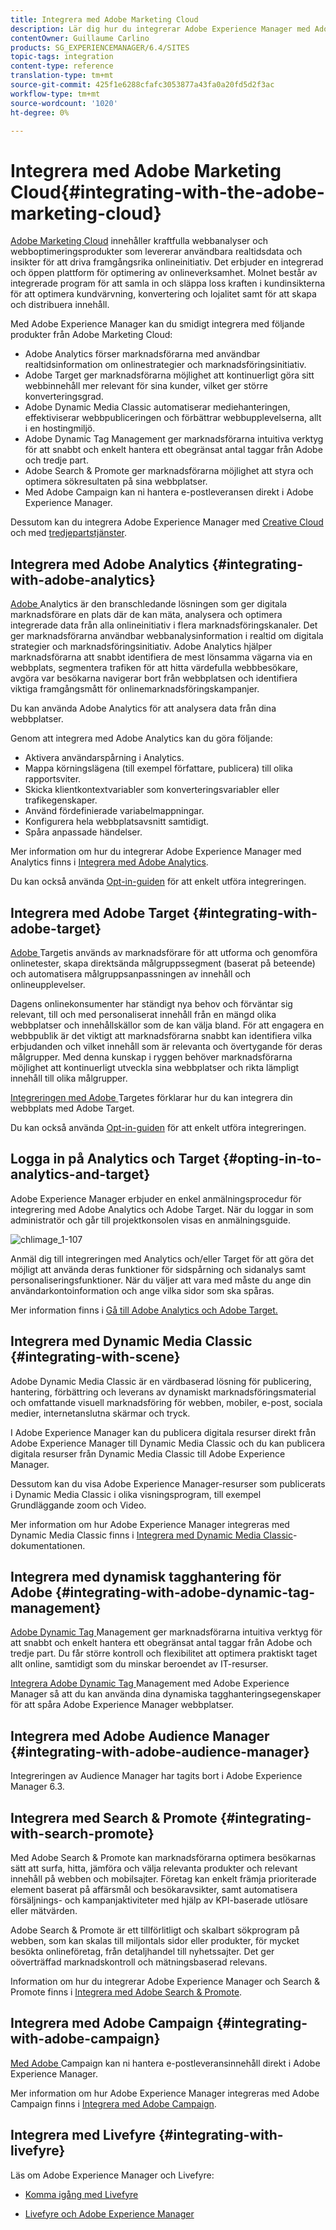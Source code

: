 ```yaml
---
title: Integrera med Adobe Marketing Cloud
description: Lär dig hur du integrerar Adobe Experience Manager med Adobe Marketing Cloud.
contentOwner: Guillaume Carlino
products: SG_EXPERIENCEMANAGER/6.4/SITES
topic-tags: integration
content-type: reference
translation-type: tm+mt
source-git-commit: 425f1e6288cfafc3053877a43fa0a20fd5d2f3ac
workflow-type: tm+mt
source-wordcount: '1020'
ht-degree: 0%

---
```



# Integrera med Adobe Marketing Cloud{#integrating-with-the-adobe-marketing-cloud}

[Adobe Marketing Cloud](https://www.adobe.com/solutions/digital-marketing.html) innehåller kraftfulla webbanalyser och webboptimeringsprodukter som levererar användbara realtidsdata och insikter för att driva framgångsrika onlineinitiativ. Det erbjuder en integrerad och öppen plattform för optimering av onlineverksamhet. Molnet består av integrerade program för att samla in och släppa loss kraften i kundinsikterna för att optimera kundvärvning, konvertering och lojalitet samt för att skapa och distribuera innehåll.

Med Adobe Experience Manager kan du smidigt integrera med följande produkter från Adobe Marketing Cloud:

* Adobe Analytics förser marknadsförarna med användbar realtidsinformation om onlinestrategier och marknadsföringsinitiativ.
* Adobe Target ger marknadsförarna möjlighet att kontinuerligt göra sitt webbinnehåll mer relevant för sina kunder, vilket ger större konverteringsgrad.
* Adobe Dynamic Media Classic automatiserar mediehanteringen, effektiviserar webbpubliceringen och förbättrar webbupplevelserna, allt i en hostingmiljö.
* Adobe Dynamic Tag Management ger marknadsförarna intuitiva verktyg för att snabbt och enkelt hantera ett obegränsat antal taggar från Adobe och tredje part.
* Adobe Search &amp; Promote ger marknadsförarna möjlighet att styra och optimera sökresultaten på sina webbplatser.
* Med Adobe Campaign kan ni hantera e-postleveransen direkt i Adobe Experience Manager.

Dessutom kan du integrera Adobe Experience Manager med [Creative Cloud](/help/assets/aem-cc-integration-best-practices.md) och med [tredjepartstjänster](/help/sites-administering/third-party-services.md).

## Integrera med Adobe Analytics {#integrating-with-adobe-analytics}

[Adobe ](https://www.omniture.com/en/products/analytics/sitecatalyst) Analytics är den branschledande lösningen som ger digitala marknadsförare en plats där de kan mäta, analysera och optimera integrerade data från alla onlineinitiativ i flera marknadsföringskanaler. Det ger marknadsförarna användbar webbanalysinformation i realtid om digitala strategier och marknadsföringsinitiativ. Adobe Analytics hjälper marknadsförarna att snabbt identifiera de mest lönsamma vägarna via en webbplats, segmentera trafiken för att hitta värdefulla webbbesökare, avgöra var besökarna navigerar bort från webbplatsen och identifiera viktiga framgångsmått för onlinemarknadsföringskampanjer.

Du kan använda Adobe Analytics för att analysera data från dina webbplatser.

Genom att integrera med Adobe Analytics kan du göra följande:

* Aktivera användarspårning i Analytics.
* Mappa körningslägena (till exempel författare, publicera) till olika rapportsviter.
* Skicka klientkontextvariabler som konverteringsvariabler eller trafikegenskaper.
* Använd fördefinierade variabelmappningar.
* Konfigurera hela webbplatsavsnitt samtidigt.
* Spåra anpassade händelser.

Mer information om hur du integrerar Adobe Experience Manager med Analytics finns i [Integrera med Adobe Analytics](/help/sites-administering/adobeanalytics.md).

Du kan också använda [Opt-in-guiden](/help/sites-administering/opt-in.md) för att enkelt utföra integreringen.

## Integrera med Adobe Target {#integrating-with-adobe-target}

[Adobe ](https://www.omniture.com/en/products/conversion/test-and-target) Targetis används av marknadsförare för att utforma och genomföra onlinetester, skapa direktsända målgruppssegment (baserat på beteende) och automatisera målgruppsanpassningen av innehåll och onlineupplevelser.

Dagens onlinekonsumenter har ständigt nya behov och förväntar sig relevant, till och med personaliserat innehåll från en mängd olika webbplatser och innehållskällor som de kan välja bland. För att engagera en webbpublik är det viktigt att marknadsförarna snabbt kan identifiera vilka erbjudanden och vilket innehåll som är relevanta och övertygande för deras målgrupper. Med denna kunskap i ryggen behöver marknadsförarna möjlighet att kontinuerligt utveckla sina webbplatser och rikta lämpligt innehåll till olika målgrupper.

[Integreringen med Adobe ](/help/sites-administering/target.md) Targetes förklarar hur du kan integrera din webbplats med Adobe Target.

Du kan också använda [Opt-in-guiden](/help/sites-administering/opt-in.md) för att enkelt utföra integreringen.

## Logga in på Analytics och Target {#opting-in-to-analytics-and-target}

Adobe Experience Manager erbjuder en enkel anmälningsprocedur för integrering med Adobe Analytics och Adobe Target. När du loggar in som administratör och går till projektkonsolen visas en anmälningsguide.

![chlimage_1-107](assets/chlimage_1-107.png)

Anmäl dig till integreringen med Analytics och/eller Target för att göra det möjligt att använda deras funktioner för sidspårning och sidanalys samt personaliseringsfunktioner. När du väljer att vara med måste du ange din användarkontoinformation och ange vilka sidor som ska spåras.

Mer information finns i [Gå till Adobe Analytics och Adobe Target.](/help/sites-administering/opt-in.md)

## Integrera med Dynamic Media Classic {#integrating-with-scene}

Adobe Dynamic Media Classic är en värdbaserad lösning för publicering, hantering, förbättring och leverans av dynamiskt marknadsföringsmaterial och omfattande visuell marknadsföring för webben, mobiler, e-post, sociala medier, internetanslutna skärmar och tryck.

I Adobe Experience Manager kan du publicera digitala resurser direkt från Adobe Experience Manager till Dynamic Media Classic och du kan publicera digitala resurser från Dynamic Media Classic till Adobe Experience Manager.

Dessutom kan du visa Adobe Experience Manager-resurser som publicerats i Dynamic Media Classic i olika visningsprogram, till exempel Grundläggande zoom och Video.

Mer information om hur Adobe Experience Manager integreras med Dynamic Media Classic finns i [Integrera med Dynamic Media Classic](/help/sites-administering/scene7.md)-dokumentationen.

## Integrera med dynamisk tagghantering för Adobe {#integrating-with-adobe-dynamic-tag-management}

[Adobe Dynamic Tag ](https://www.adobe.com/solutions/digital-marketing/dynamic-tag-management.html) Management ger marknadsförarna intuitiva verktyg för att snabbt och enkelt hantera ett obegränsat antal taggar från Adobe och tredje part. Du får större kontroll och flexibilitet att optimera praktiskt taget allt online, samtidigt som du minskar beroendet av IT-resurser.

[Integrera Adobe Dynamic Tag ](/help/sites-administering/dtm.md) Management med Adobe Experience Manager så att du kan använda dina dynamiska tagghanteringsegenskaper för att spåra Adobe Experience Manager webbplatser.

## Integrera med Adobe Audience Manager {#integrating-with-adobe-audience-manager}

Integreringen av Audience Manager har tagits bort i Adobe Experience Manager 6.3.

## Integrera med Search &amp; Promote {#integrating-with-search-promote}

Med Adobe Search &amp; Promote kan marknadsförarna optimera besökarnas sätt att surfa, hitta, jämföra och välja relevanta produkter och relevant innehåll på webben och mobilsajter. Företag kan enkelt främja prioriterade element baserat på affärsmål och besökaravsikter, samt automatisera försäljnings- och kampanjaktiviteter med hjälp av KPI-baserade utlösare eller mätvärden.

Adobe Search &amp; Promote är ett tillförlitligt och skalbart sökprogram på webben, som kan skalas till miljontals sidor eller produkter, för mycket besökta onlineföretag, från detaljhandel till nyhetssajter. Det ger oöverträffad marknadskontroll och mätningsbaserad relevans.

Information om hur du integrerar Adobe Experience Manager och Search &amp; Promote finns i [Integrera med Adobe Search &amp; Promote](/help/sites-administering/search-and-promote.md).

## Integrera med Adobe Campaign {#integrating-with-adobe-campaign}

[Med Adobe ](https://www.adobe.com/solutions/campaign-management.html) Campaign kan ni hantera e-postleveransinnehåll direkt i Adobe Experience Manager.

Mer information om hur Adobe Experience Manager integreras med Adobe Campaign finns i [Integrera med Adobe Campaign](/help/sites-administering/campaignstandard.md).

## Integrera med Livefyre {#integrating-with-livefyre}

Läs om Adobe Experience Manager och Livefyre:

* [Komma igång med Livefyre](https://answers.livefyre.com/developers/getting-started)

* [Livefyre och Adobe Experience Manager](https://answers.livefyre.com/product/livefyre-for-adobe-experience-manager-aem/livefyre-for-adobe-experience-manager/)

